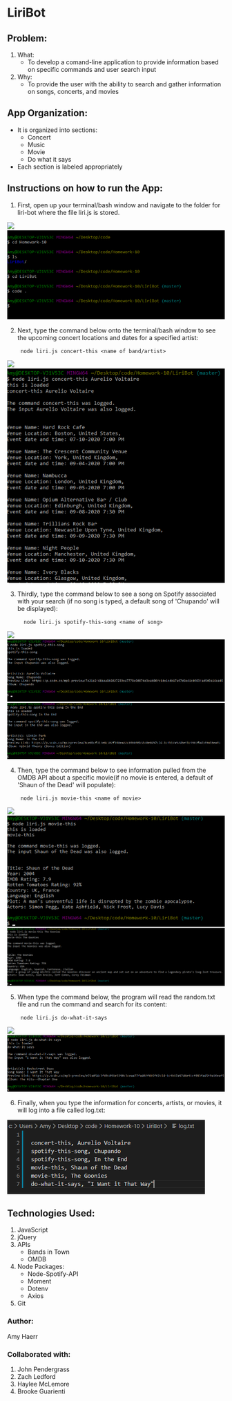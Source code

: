 # LiriBot



## Problem:

1. What:
    - To develop a comand-line application to provide information based on specific commands and user search input
2. Why: 
    - To provide the user with the ability to search and gather information on songs, concerts, and movies

## App Organization:
- It is organized into sections:
    - Concert
    - Music
    - Movie
    - Do what it says
- Each section is labeled appropriately

## Instructions on how to run the App:
1. First, open up your terminal/bash window and navigate to the folder for liri-bot where the file liri.js is stored.

<img src="./images/Opening.gif">

<img src="./images/first.png">


2. Next, type the command below onto the terminal/bash window to see the upcoming concert locations and dates for a specified artist:

        node liri.js concert-this <name of band/artist>

<img src="./images/concert.gif">


<img src="./images/second.png">

3. Thirdly, type the command below to see a song on Spotify associated with your search (if no song is typed, a default song of 'Chupando' will be displayed):

         node liri.js spotify-this-song <name of song>

<img src="./images/spotify.gif">
<img src="./images/third.png">

<img src="./images/thirdb.png">

4. Then, type the command below to see information pulled from the OMDB API about a specific movie(if no movie is entered, a default of 'Shaun of the Dead' will populate):

        node liri.js movie-this <name of movie>  

<img src="./images/movie.gif">  
<img src="./images/fourth.png">

<img src="./images/fourthb.png">

5. When type the command below, the program will read the random.txt file and run the command and search for its content:

        node liri.js do-what-it-says

<img src="./images/doit.gif">

<img src="./images/fifth.png">  

6. Finally, when you type the information for concerts, artists, or movies, it will log into a file called log.txt:

<img src="./images/sixth.png">



## Technologies Used:
1. JavaScript
2. jQuery
3. APIs
    - Bands in Town
    - OMDB
4. Node Packages:
    - Node-Spotify-API
    - Moment
    - Dotenv
    - Axios
5. Git 


### Author:
Amy Haerr

### Collaborated with:
1. John Pendergrass
2. Zach Ledford
3. Haylee McLemore
4. Brooke Guarienti


